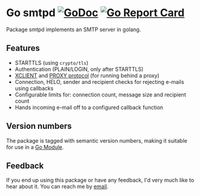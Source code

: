 Go smtpd [![GoDoc](https://godoc.org/github.com/chrj/smtpd?status.png)](https://godoc.org/github.com/chrj/smtpd) [![Go Report Card](https://goreportcard.com/badge/github.com/chrj/smtpd)](https://goreportcard.com/report/github.com/chrj/smtpd)
========

Package smtpd implements an SMTP server in golang.

Features
--------

* STARTTLS (using `crypto/tls`)
* Authentication (PLAIN/LOGIN, only after STARTTLS)
* [XCLIENT](http://www.postfix.org/XCLIENT_README.html) and [PROXY protocol](https://www.haproxy.org/download/1.8/doc/proxy-protocol.txt) (for running behind a proxy)
* Connection, HELO, sender and recipient checks for rejecting e-mails using callbacks
* Configurable limits for: connection count, message size and recipient count
* Hands incoming e-mail off to a configured callback function

Version numbers
---------------

The package is tagged with semantic version numbers, making it suitable for use in a [Go Module](https://github.com/golang/go/wiki/Modules). 

Feedback
--------

If you end up using this package or have any feedback, I'd very much like to hear about it. You can reach me by [email](mailto:christian@technobabble.dk).
